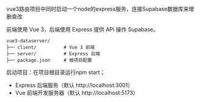 vue3路由项目中同时启动一个node的express服务，连接Supabase数据库来增删查改

前端使用 Vue 3，后端使用 Express 提供 API 操作 Supabase。

```
vue3-dataserver/
├── client/          # Vue 3 前端
├── server/          # Express 后端
├── package.json     # 根项目配置
```


启动项目：在项目根目录运行npm start；
- Express 后端服务（默认 http://localhost:3001）
- Vue 前端开发服务器（默认 http://localhost:5173）
